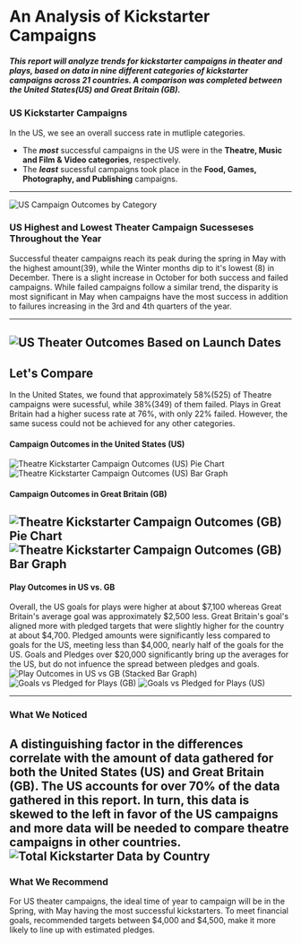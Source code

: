 # An Analysis of Kickstarter Campaigns
##### This report will analyze trends for kickstarter campaigns in theater and plays, based on data in nine different categories of kickstarter campaigns across 21 countries. A comparison was completed between the United States(US) and Great Britain (GB).
### US Kickstarter Campaigns 
In the US, we see an overall success rate in mutliple categories.
* The ***most*** successful campaigns in the US were in the **Theatre, Music and Film & Video categories**, respectively.
* The ***least*** sucessful campaigns took place in the **Food, Games, Photography, and Publishing** campaigns.
---
![US Campaign Outcomes by Category](https://user-images.githubusercontent.com/88520573/130335086-fe2cb7e7-cbd1-4e34-8e90-a84a59039c7a.png)
### US Highest and Lowest Theater Campaign Sucesseses Throughout the Year
Successful theater campaigns reach its peak during the spring in May with the highest amount(39), while the Winter months dip to it's lowest (8) in December. There is a slight increase in October for both success and failed campaigns. While failed campaigns follow a similar trend, the disparity is most significant in May when campaigns have the most success in addition to failures increasing in the 3rd and 4th quarters of the year.

---
![US Theater Outcomes Based on Launch Dates](https://user-images.githubusercontent.com/88520573/130334271-cde23aea-acf6-4566-9b6d-90e9f885f453.png)
---
## Let's Compare 
In the United States, we found that approximately 58%(525) of Theatre campaigns were sucessful, while 38%(349) of them failed. Plays in Great Britain had a higher sucess rate at 76%, with only 22% failed. However, the same sucess could not be achieved for any other categories. 
#### Campaign Outcomes in the United States (US)
![Theatre Kickstarter Campaign Outcomes (US) Pie Chart](https://user-images.githubusercontent.com/88520573/130334231-fe588105-86e9-4115-bda9-2d8786f0aad5.png)![Theatre Kickstarter Campaign Outcomes (US) Bar Graph](https://user-images.githubusercontent.com/88520573/130334278-72cb738b-5a40-4198-aa2b-07127027f448.png)
#### Campaign Outcomes in Great Britain (GB)
![Theatre Kickstarter Campaign Outcomes (GB) Pie Chart](https://user-images.githubusercontent.com/88520573/130334216-f88cbd3d-d8e7-4dad-a591-195c27672959.png)![Theatre Kickstarter Campaign Outcomes (GB) Bar Graph](https://user-images.githubusercontent.com/88520573/130334312-6a1d1edd-dd29-4b02-a9bb-8f993e39f096.png)
---
#### Play Outcomes in US vs. GB
Overall, the US goals for plays were higher at about $7,100 whereas Great Britain's average goal was approximately $2,500 less. Great Britain's goal's aligned more with pledged targets that were slightly higher for the country at about $4,700. Pledged amounts were significantly less compared to goals for the US, meeting less than $4,000, nearly half of the goals for the US. Goals and Pledges over $20,000 significantly bring up the averages for the US, but do not infuence the spread between pledges and goals. 
![Play Outcomes in US vs  GB (Stacked Bar Graph)](https://user-images.githubusercontent.com/88520573/130334238-3aeacaf3-800c-4a33-bdf1-0ab0c1a57d33.png)
![Goals vs  Pledged for Plays (GB)](https://user-images.githubusercontent.com/88520573/130334754-538ebbe8-b21d-44f1-b430-2176b981ad47.png)
![Goals vs  Pledged for Plays (US)](https://user-images.githubusercontent.com/88520573/130334868-7c41e201-922a-4abe-b5cd-b9a16645448f.png)

---
### What We Noticed
A distinguishing factor in the differences correlate with the amount of data gathered for both the United States (US) and Great Britain (GB). The US accounts for over 70% of the data gathered in this report. In turn, this data is skewed to the left in favor of the US campaigns and more data will be needed to compare theatre campaigns in other countries.
![Total Kickstarter Data by Country](https://user-images.githubusercontent.com/88520573/130332896-b94d1c2b-cfb2-49cb-9661-8cc2a56e33eb.png)
---
### What We Recommend
For US theater campaigns, the ideal time of year to campaign will be in the Spring, with May having the most successful kickstarters. To meet financial goals, recommended targets between $4,000 and $4,500, make it more likely to line up with estimated pledges. 
